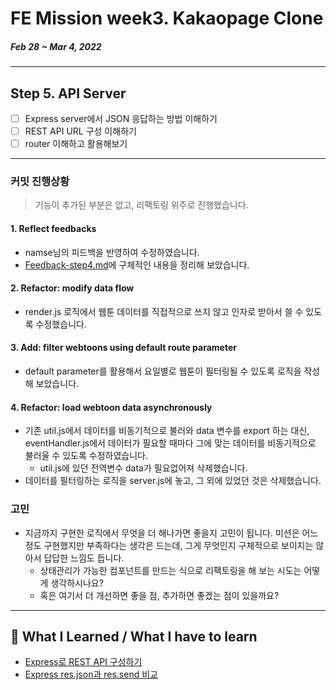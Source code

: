 # FE Mission week3. Kakaopage Clone

##### Feb 28 ~ Mar 4, 2022

---

## Step 5. API Server

- [ ] Express server에서 JSON 응답하는 방법 이해하기
- [ ] REST API URL 구성 이해하기
- [ ] router 이해하고 활용해보기

---

### 커밋 진행상황

> 기능이 추가된 부분은 없고, 리팩토링 위주로 진행했습니다.

#### 1. Reflect feedbacks

- namse님의 피드백을 반영하여 수정하였습니다.
- [Feedback-step4.md](Feedback-step4.md)에 구체적인 내용을 정리해 보았습니다.

#### 2. Refactor: modify data flow

- render.js 로직에서 웹툰 데이터를 직접적으로 쓰지 않고 인자로 받아서 쓸 수 있도록 수정했습니다.

#### 3. Add: filter webtoons using default route parameter

- default parameter를 활용해서 요일별로 웹툰이 필터링될 수 있도록 로직을 작성해 보았습니다.

#### 4. Refactor: load webtoon data asynchronously

- 기존 util.js에서 데이터를 비동기적으로 불러와 data 변수를 export 하는 대신, eventHandler.js에서 데이터가 필요할 때마다 그에 맞는 데이터를 비동기적으로 불러울 수 있도록 수정하였습니다.
  - util.js에 있던 전역변수 data가 필요없어져 삭제했습니다.
- 데이터를 필터링하는 로직을 server.js에 놓고, 그 외에 있었던 것은 삭제했습니다.

### 고민

- 지금까지 구현한 로직에서 무엇을 더 해나가면 좋을지 고민이 됩니다. 미션은 어느정도 구현했지만 부족하다는 생각은 드는데, 그게 무엇인지 구체적으로 보이지는 않아서 답답한 느낌도 듭니다.
  - 상태관리가 가능한 컴포넌트를 만드는 식으로 리팩토링을 해 보는 시도는 어떻게 생각하시나요?
  - 혹은 여기서 더 개선하면 좋을 점, 추가하면 좋겠는 점이 있을까요?

---

## 📓 What I Learned / What I have to learn

- [Express로 REST API 구성하기](https://darrengwon.tistory.com/312)
- [Express res.json과 res.send 비교](https://haeguri.github.io/2018/12/30/compare-response-json-send-func/)
